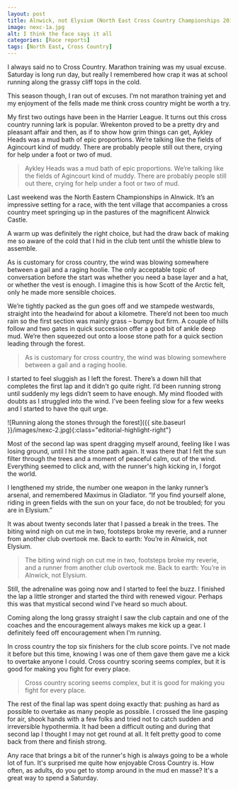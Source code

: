```yaml
---
layout: post
title: Alnwick, not Elysium (North East Cross Country Championships 2019)
image: nexc-1a.jpg
alt: I think the face says it all
categories: [Race reports]
tags: [North East, Cross Country]
---
```

I always said no to Cross Country. Marathon training was my usual excuse. Saturday is long run day, but really I remembered how crap it was at school running along the grassy cliff tops in the cold. 

This season though, I ran out of excuses. I’m not marathon training yet and my enjoyment of the fells made me think cross country might be worth a try.

My first two outings have been in the Harrier League. It turns out this cross country running lark is popular. Wrekenton proved to be a pretty dry and pleasant affair and then, as if to show how grim things can get, Aykley Heads was a mud bath of epic proportions. We’re talking like the fields of Agincourt kind of muddy. There are probably people still out there, crying for help under a foot or two of mud.

>Aykley Heads was a mud bath of epic proportions. We’re talking like the fields of Agincourt kind of muddy. There are probably people still out there, crying for help under a foot or two of mud.

Last weekend was the North Eastern Championships in Alnwick. It’s an impressive setting for a race, with the tent village that accompanies a cross country meet springing up in the pastures of the magnificent Alnwick Castle.

A warm up was definitely the right choice, but had the draw back of making me so aware of the cold that I hid in the club tent until the whistle blew to assemble.

As is customary for cross country, the wind was blowing somewhere between a gail and a raging hoolie. The only acceptable topic of conversation before the start was whether you need a base layer and a hat, or whether the vest is enough. I imagine this is how Scott of the Arctic felt, only he made more sensible choices.

We’re tightly packed as the gun goes off and we stampede westwards, straight into the headwind for about a kilometre. There’d not been too much rain so the first section was mainly grass – bumpy but firm. A couple of hills follow and two gates in quick succession offer a good bit of ankle deep mud. We’re then squeezed out onto a loose stone path for a quick section leading through the forest. 

>As is customary for cross country, the wind was blowing somewhere between a gail and a raging hoolie.

I started to feel sluggish as I left the forest. There’s a down hill that completes the first lap and it didn't go quite right. I’d been running strong until suddenly my legs didn’t seem to have enough. My mind flooded with doubts as I struggled into the wind. I’ve been feeling slow for a few weeks and I started to have the quit urge. 

![Running along the stones through the forest]({{ site.baseurl }}/images/nexc-2.jpg){:class="editorial-highlight-right"}

Most of the second lap was spent dragging myself around, feeling like I was losing ground, until I hit the stone path again. It was there that I felt the sun filter through the trees and a moment of peaceful calm, out of the wind. Everything seemed to click and, with the runner's high kicking in, I forgot the world.

I lengthened my stride, the number one weapon in the lanky runner’s arsenal, and remembered Maximus in Gladiator. “If you find yourself alone, riding in green fields with the sun on your face, do not be troubled; for you are in Elysium.”

It was about twenty seconds later that I passed a break in the trees. The biting wind nigh on cut me in two, footsteps broke my reverie, and a runner from another club overtook me. Back to earth: You’re in Alnwick, not Elysium.

>The biting wind nigh on cut me in two, footsteps broke my reverie, and a runner from another club overtook me. Back to earth: You’re in Alnwick, not Elysium.

Still, the adrenaline was going now and I started to feel the buzz. I finished the lap a little stronger and started the third with renewed vigour. Perhaps this was that mystical second wind I've heard so much about. 

Coming along the long grassy straight I saw the club captain and one of the coaches and the encouragement always makes me kick up a gear. I definitely feed off encouragement when I'm running.

In cross country the top six finishers for the club score points. I've not made it before but this time, knowing I was one of them gave them gave me a kick to overtake anyone I could. Cross country scoring seems complex, but it is good for making you fight for every place.

>Cross country scoring seems complex, but it is good for making you fight for every place.

The rest of the final lap was spent doing exactly that: pushing as hard as possible to overtake as many people as possible. I crossed the line gasping for air, shook hands with a few folks and tried not to catch sudden and irreversible hypothermia. It had been a difficult outing and during that second lap I thought I may not get round at all. It felt pretty good to come back from there and finish strong.

Any race that brings a bit of the runner's high is always going to be a whole lot of fun. It's surprised me quite how enjoyable Cross Country is. How often, as adults, do you get to stomp around in the mud en masse? It's a great way to spend a Saturday.
